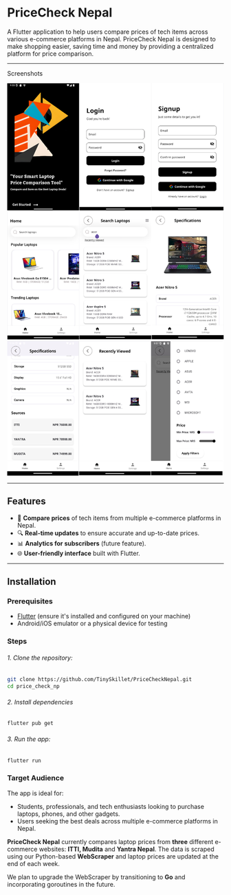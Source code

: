 # PriceCheck Nepal

A Flutter application to help users compare prices of tech items across various e-commerce platforms in Nepal. PriceCheck Nepal is designed to make shopping easier, saving time and money by providing a centralized platform for price comparison.

---

Screenshots

![Home Page](app_images/ss1.png)
![Home Page](app_images/ss2.png)
![Home Page](app_images/ss3.png)

---

## Features

- 🛒 **Compare prices** of tech items from multiple e-commerce platforms in Nepal.
- 🔍 **Real-time updates** to ensure accurate and up-to-date prices.
- 📊 **Analytics for subscribers** (future feature).
- 🌐 **User-friendly interface** built with Flutter.

---

## Installation

### Prerequisites

- [Flutter](https://docs.flutter.dev/get-started/install) (ensure it's installed and configured on your machine)
- Android/iOS emulator or a physical device for testing

### Steps

###### 1. Clone the repository:

```bash
git clone https://github.com/TinySkillet/PriceCheckNepal.git
cd price_check_np
```

###### 2. Install dependencies

```bash
flutter pub get
```

###### 3. Run the app:

```bash
flutter run
```

### Target Audience

The app is ideal for:

- Students, professionals, and tech enthusiasts looking to purchase laptops, phones, and other gadgets.
- Users seeking the best deals across multiple e-commerce platforms in Nepal.

**PriceCheck Nepal** currently compares laptop prices from **three** different e-commerce websites: **ITTI, Mudita** and **Yantra Nepal**. The data is scraped using our Python-based **WebScraper** and laptop prices are updated at the end of each week.

We plan to upgrade the WebScraper by transitioning to **Go** and incorporating goroutines in the future.
